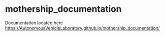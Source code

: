 # mothership_documentation

Documentation located here https://AutonomousVehicleLaboratory.github.io/mothership_documentation/
